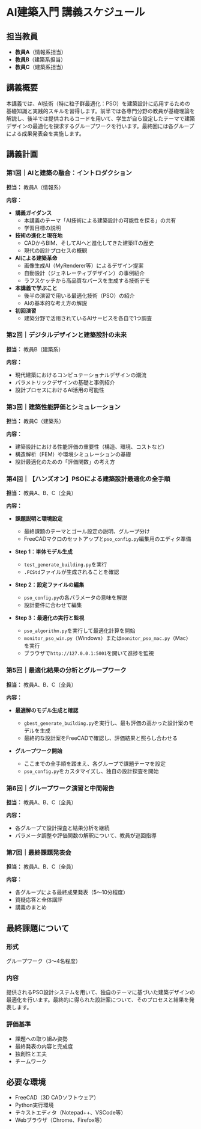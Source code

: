 # AI建築入門 講義スケジュール

## 担当教員
- **教員A**（情報系担当）
- **教員B**（建築系担当）
- **教員C**（建築系担当）

## 講義概要
本講義では、AI技術（特に粒子群最適化：PSO）を建築設計に応用するための基礎知識と実践的スキルを習得します。前半では各専門分野の教員が基礎理論を解説し、後半では提供されるコードを用いて、学生が自ら設定したテーマで建築デザインの最適化を探求するグループワークを行います。最終回には各グループによる成果発表会を実施します。

## 講義計画

### 第1回｜AIと建築の融合：イントロダクション
**担当：** 教員A（情報系）

**内容：**

- **講義ガイダンス**
  - 本講義のテーマ「AI技術による建築設計の可能性を探る」の共有
  - 学習目標の説明
- **技術の進化と現在地**
  - CADからBIM、そしてAIへと進化してきた建築ITの歴史
  - 現代の設計プロセスの概観
- **AIによる建築革命**
  - 画像生成AI（MyRenderer等）によるデザイン提案
  - 自動設計（ジェネレーティブデザイン）の事例紹介
  - ラフスケッチから高品質なパースを生成する技術デモ
- **本講義で学ぶこと**
  - 後半の演習で用いる最適化技術（PSO）の紹介
  - AIの基本的な考え方の解説
- **初回演習**
  - 建築分野で活用されているAIサービスを各自で1つ調査

### 第2回｜デジタルデザインと建築設計の未来
**担当：** 教員B（建築系）

**内容：**

- 現代建築におけるコンピュテーショナルデザインの潮流
- パラメトリックデザインの基礎と事例紹介
- 設計プロセスにおけるAI活用の可能性

### 第3回｜建築性能評価とシミュレーション
**担当：** 教員C（建築系）

**内容：**

- 建築設計における性能評価の重要性（構造、環境、コストなど）
- 構造解析（FEM）や環境シミュレーションの基礎
- 設計最適化のための「評価関数」の考え方

### 第4回｜【ハンズオン】PSOによる建築設計最適化の全手順
**担当：** 教員A、B、C（全員）

**内容：**

- **課題説明と環境設定**
  - 最終課題のテーマとゴール設定の説明、グループ分け
  - FreeCADマクロのセットアップと`pso_config.py`編集用のエディタ準備

- **Step 1：単体モデル生成**
  - `test_generate_building.py`を実行
  - `.FCStd`ファイルが生成されることを確認

- **Step 2：設定ファイルの編集**
  - `pso_config.py`の各パラメータの意味を解説
  - 設計要件に合わせて編集

- **Step 3：最適化の実行と監視**
  - `pso_algorithm.py`を実行して最適化計算を開始
  - `monitor_pso_win.py`（Windows）または`monitor_pso_mac.py`（Mac）を実行
  - ブラウザで`http://127.0.0.1:5001`を開いて進捗を監視

### 第5回｜最適化結果の分析とグループワーク
**担当：** 教員A、B、C（全員）

**内容：**

- **最適解のモデル生成と確認**
  - `gbest_generate_building.py`を実行し、最も評価の高かった設計案のモデルを生成
  - 最終的な設計案をFreeCADで確認し、評価結果と照らし合わせる

- **グループワーク開始**
  - ここまでの全手順を踏まえ、各グループで課題テーマを設定
  - `pso_config.py`をカスタマイズし、独自の設計探査を開始

### 第6回｜グループワーク演習と中間報告
**担当：** 教員A、B、C（全員）

**内容：**

- 各グループで設計探査と結果分析を継続
- パラメータ調整や評価関数の解釈について、教員が巡回指導

### 第7回｜最終課題発表会
**担当：** 教員A、B、C（全員）

**内容：**

- 各グループによる最終成果発表（5〜10分程度）
- 質疑応答と全体講評
- 講義のまとめ

## 最終課題について

### 形式
グループワーク（3〜4名程度）

### 内容
提供されるPSO設計システムを用いて、独自のテーマに基づいた建築デザインの最適化を行います。最終的に得られた設計案について、そのプロセスと結果を発表します。

### 評価基準
- 課題への取り組み姿勢
- 最終発表の内容と完成度
- 独創性と工夫
- チームワーク

## 必要な環境
- FreeCAD（3D CADソフトウェア）
- Python実行環境
- テキストエディタ（Notepad++、VSCode等）
- Webブラウザ（Chrome、Firefox等）
